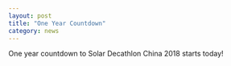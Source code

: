 ```yaml
---
layout: post
title: "One Year Countdown"
category: news
---
```


One year countdown to Solar Decathlon China 2018 starts today!